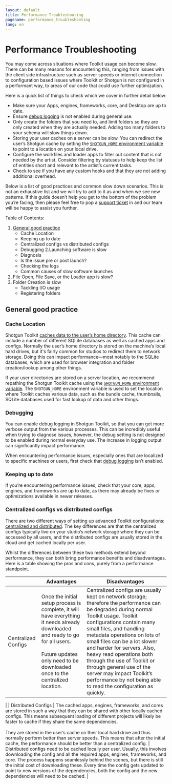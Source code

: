 ```yaml
---
layout: default
title: Performance Troubleshooting
pagename: performance_troubleshooting
lang: en
---
```


# Performance Troubleshooting

You may come across situations where Toolkit usage can become slow. There can be many reasons for encountering this, ranging from issues with the client side infrastructure such as server speeds or internet connection to configuration based issues where Toolkit or Shotgun is not configured in a performant way, to areas of our code that could use further optimization.

Here is a quick list of things to check which we cover in further detail below:

- Make sure your Apps, engines, frameworks, core, and Desktop are up to date.
- Ensure [debug logging](./turn-debug-logging-on.md) is not enabled during general use.
- Only create the folders that you need to, and limit folders so they are only created when they are actually needed. Adding too many folders to your schema will slow things down.
- Storing your user caches on a server can be slow. You can redirect the user’s Shotgun cache by setting the [`SHOTGUN_HOME` environment variable](https://developer.shotgunsoftware.com/tk-core/initializing.html#environment-variables) to point to a location on your local drive.
- Configure the workfiles and loader apps to filter out content that is not needed by the artist. Consider filtering by statuses to help keep the list of entities short and relevant to the artist’s current tasks.
- Check to see if you have any custom hooks and that they are not adding additional overhead.

Below is a list of good practices and common slow down scenarios. This is not an exhaustive list and we will try to add to it as and when we see new patterns. If this guide doesn’t help you get to the bottom of the problem you’re facing, then please feel free to pop a [support ticket](https://support.shotgunsoftware.com/hc/en-us/requests/new) in and our team will be happy to assist you further.

Table of Contents:
1. [General good practice](#general-good-practice)
    - Cache Location
    - Keeping up to date
    - Centralized configs vs distributed configs
    - Debugging
2.Launching software is slow
    - Diagnosis
    - Is the issue pre or post launch?
    - Checking the logs
    - Common causes of slow software launches
3. File Open, File Save, or the Loader app is slow?
4. Folder Creation is slow
    - Tackling I/O usage
    - Registering folders

## General good practice

### Cache Location

Shotgun Toolkit [caches data to the user’s home directory](../administering/where-is-my-cache.md). This cache can include a number of different SQLite databases as well as cached apps and configs. Normally the user’s home directory is stored on the machine’s local hard drives, but it's fairly common for studios to redirect them to network storage. Doing this can impact performance—most notably to the SQLite databases, which are used for browser integration and folder creation/lookup among other things. 

If your user directories are stored on a server location, we recommend repathing the Shotgun Toolkit cache using the [`SHOTGUN_HOME` environment variable](https://developer.shotgunsoftware.com/tk-core/initializing.html#environment-variables). The `SHOTGUN_HOME` environment variable is used to set the location where Toolkit caches various data, such as the bundle cache, thumbnails, SQLite databases used for fast lookup of data and other things.

### Debugging

You can enable debug logging in Shotgun Toolkit, so that you can get more verbose output from the various processes. This can be incredibly useful when trying to diagnose issues, however, the debug setting is not designed to be enabled during normal everyday use. The increase in logging output can significantly impact performance. 

When encountering performance issues, especially ones that are localized to specific machines or users, first check that [debug logging](./turn-debug-logging-on.md) isn’t enabled.

### Keeping up to date

If you’re encountering performance issues, check that your core, apps, engines, and frameworks are up to date, as there may already be fixes or optimizations available in newer releases.

### Centralized configs vs distributed configs

There are two different ways of setting up advanced Toolkit configurations: [centralized and distributed](https://developer.shotgunsoftware.com/tk-core/initializing.html#the-toolkit-startup). The key differences are that the centralized configs typically live on your studio’s network storage where they can be accessed by all users, and the distributed configs are usually stored in the cloud and get cached locally per user. 

Whilst the differences between these two methods extend beyond performance, they can both bring performance benefits and disadvantages. Here is a table showing the pros and cons, purely from a performance standpoint.

|        | Advantages           | Disadvantages  |
| ------------- |-------------| ----- |
| Centralized Configs | Once the initial setup process is complete, it will have everything it needs already downloaded and ready to go for all users. <br/><br/>Future updates only need to be downloaded once to the centralized location. | Centralized configs are usually kept on network storage; therefore the performance can be degraded during normal Toolkit usage. Toolkit configurations contain many small files, and handling metadata operations on lots of small files can be a lot slower and harder for servers. Also, heavy read operations both through the use of Toolkit or through general use of the server may impact Toolkit’s performance by not being able to read the configuration as quickly.
 |
| Distributed Configs      | The cached apps, engines, frameworks, and cores are stored in such a way that they can be shared with other locally cached configs. This means subsequent loading of different projects will likely be faster to cache if they share the same dependencies. <br/><br/>They are stored in the user’s cache on their local hard drive and thus normally perform better than server speeds. This means that after the initial cache, the performance should be better than a centralized config. | Distributed configs need to be cached locally per user. Usually, this involves downloading the config and all the required apps, engines, frameworks, and core. The process happens seamlessly behind the scenes, but there is still the initial cost of downloading these. Every time the config gets updated to point to new versions of the dependencies, both the config and the new dependencies will need to be cached. |
